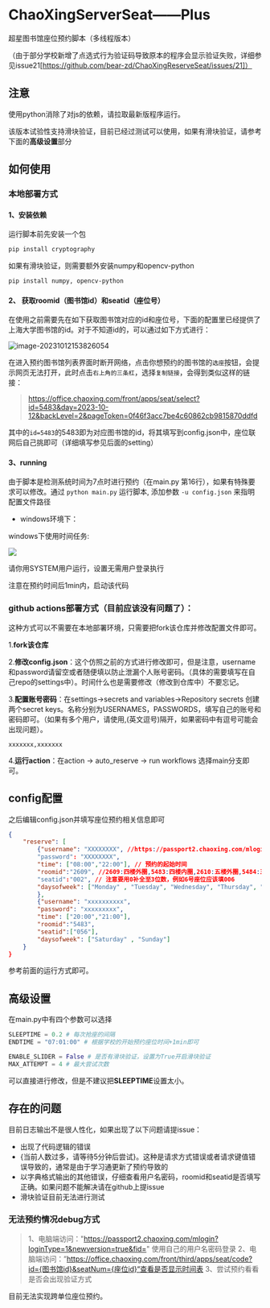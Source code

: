 # ChaoXingServerSeat——Plus
超星图书馆座位预约脚本（多线程版本）

（由于部分学校新增了点选式行为验证码导致原本的程序会显示验证失败，详细参见issue21[https://github.com/bear-zd/ChaoXingReserveSeat/issues/21]）

## 注意

使用python消除了对js的依赖，请拉取最新版程序运行。

该版本试验性支持滑块验证，目前已经过测试可以使用，如果有滑块验证，请参考下面的**高级设置**部分

## 如何使用

### 本地部署方式

#### 1、安装依赖

运行脚本前先安装一个包

```bash
pip install cryptography
```

如果有滑块验证，则需要额外安装numpy和opencv-python

```bash
pip install numpy, opencv-python
```

#### 2、 获取roomid（图书馆id）和seatid（座位号）

在使用之前需要先在如下获取图书馆对应的id和座位号，下面的配置里已经提供了上海大学图书馆的id。对于不知道id的，可以通过如下方式进行：

![image-20231012153826054](https://zideapicbed.oss-cn-shanghai.aliyuncs.com/img/image-20231012153826054.png)

在进入预约图书馆列表界面时断开网络，点击你想预约的图书馆的`选座`按钮，会提示网页无法打开，此时点击`右上角的三条杠`，选择`复制链接`，会得到类似这样的链接：

> https://office.chaoxing.com/front/apps/seat/select?id=5483&day=2023-10-12&backLevel=2&pageToken=0f46f3acc7be4c60862cb9815870ddfd

其中的`id=5483`的5483即为对应图书馆的id，将其填写到config.json中，座位联网后自己挑即可（详细填写参见后面的setting）

#### 3、running

由于脚本是检测系统时间为7点时进行预约（在main.py 第16行），如果有特殊要求可以修改。通过 `python main.py` 运行脚本, 添加参数 `-u config.json` 来指明配置文件路径

- windows环境下：

windows下使用时间任务:

![](https://zideapicbed.oss-cn-shanghai.aliyuncs.com/QQ%E5%9B%BE%E7%89%8720221120213736.png)

请你用SYSTEM用户运行，设置无需用户登录执行

注意在预约时间后1min内，启动该代码

### github actions部署方式（目前应该没有问题了）：

  这种方式可以不需要在本地部署环境，只需要把fork该仓库并修改配置文件即可。

1.**fork该仓库**

2.**修改config.json**：这个仿照之前的方式进行修改即可，但是注意，username和password请留空或者随便填以防止泄漏个人账号密码。（具体的需要填写在自己repo的settings中）。时间什么也是需要修改（修改到仓库中）不要忘记。

3.**配置账号密码**：在settings->secrets and variables->Repository secrets 创建两个secret keys。名称分别为USERNAMES，PASSWORDS，填写自己的账号和密码即可。（如果有多个用户，请使用,(英文逗号)隔开，如果密码中有逗号可能会出现问题）。

```
xxxxxxx,xxxxxxx
```

4.**运行action**：在action -> auto_reserve -> run workflows 选择main分支即可。


## config配置
之后编辑config.json并填写座位预约相关信息即可
```json
{
    "reserve": [
        {"username": "XXXXXXXX", //https://passport2.chaoxing.com/mlogin?loginType=1&newversion=true&fid=&  在这个网站查看是否可以顺利登陆 
        "password": "XXXXXXXX",
        "time": ["08:00","22:00"], // 预约的起始时间
        "roomid":"2609", //2609:四楼外圈,5483:四楼内圈,2610:五楼外圈,5484:五楼内圈
        "seatid":"002", // 注意要用0补全至3位数，例如6号座位应该填006
        "daysofweek": ["Monday" , "Tuesday", "Wednesday", "Thursday", "Friday"]
        },
        {"username": "xxxxxxxxxx",
        "password": "xxxxxxxxx",
        "time": ["20:00","21:00"],
        "roomid":"5483",
        "seatid":["056"],
        "daysofweek": ["Saturday" , "Sunday"]
    }
}
```
参考前面的运行方式即可。


## 高级设置

在main.py中有四个参数可以选择

```python
SLEEPTIME = 0.2 # 每次抢座的间隔
ENDTIME = "07:01:00" # 根据学校的开始预约座位时间+1min即可

ENABLE_SLIDER = False # 是否有滑块验证，设置为True开启滑块验证
MAX_ATTEMPT = 4 # 最大尝试次数
```
可以直接进行修改，但是不建议把**SLEEPTIME**设置太小。

## 存在的问题

目前日志输出不是很人性化，如果出现了以下问题请提issue：

- 出现了代码逻辑的错误
- {当前人数过多，请等待5分钟后尝试}。这种是请求方式错误或者请求键值错误导致的，通常是由于学习通更新了预约导致的
- 以字典格式输出的其他错误，仔细查看用户名密码，roomid和seatid是否填写正确。如果问题不能解决请在github上提issue
- 滑块验证目前无法进行测试

### 无法预约情况debug方式
> 1、电脑端访问："https://passport2.chaoxing.com/mlogin?loginType=1&newversion=true&fid=" 使用自己的用户名密码登录
> 2、电脑端访问：”https://office.chaoxing.com/front/third/apps/seat/code?id={图书馆id}&seatNum={座位id}“查看是否显示时间表
> 3、尝试预约看看是否会出现验证方式

目前无法实现跨单位座位预约。

